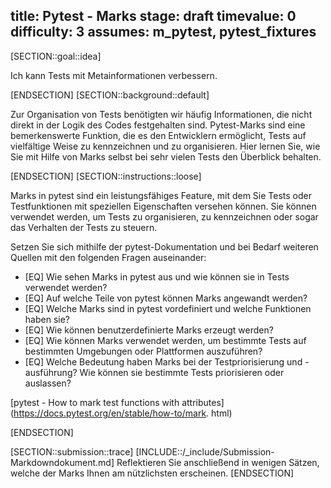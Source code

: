 title: Pytest - Marks
stage: draft
timevalue: 0
difficulty: 3
assumes: m_pytest, pytest_fixtures
---

[SECTION::goal::idea]

Ich kann Tests mit Metainformationen verbessern.

[ENDSECTION]
[SECTION::background::default]

Zur Organisation von Tests benötigten wir häufig Informationen, die nicht direkt in der Logik
des Codes festgehalten sind. Pytest-Marks sind eine bemerkenswerte Funktion, die es den Entwicklern
ermöglicht, Tests auf vielfältige Weise zu kennzeichnen und zu organisieren. Hier lernen Sie, wie Sie
mit Hilfe von Marks selbst bei sehr vielen Tests den Überblick behalten.

[ENDSECTION]
[SECTION::instructions::loose]

Marks in pytest sind ein leistungsfähiges Feature, mit dem Sie Tests oder Testfunktionen mit
speziellen Eigenschaften versehen können.
Sie können verwendet werden, um Tests zu organisieren, zu kennzeichnen oder sogar das Verhalten
der Tests zu steuern.

Setzen Sie sich mithilfe der pytest-Dokumentation und bei Bedarf weiteren Quellen mit den
folgenden Fragen auseinander:

- [EQ] Wie sehen Marks in pytest aus und wie können sie in Tests verwendet werden?
- [EQ] Auf welche Teile von pytest können Marks angewandt werden?
- [EQ] Welche Marks sind in pytest vordefiniert und welche Funktionen haben sie?
- [EQ] Wie können benutzerdefinierte Marks erzeugt werden?
- [EQ] Wie können Marks verwendet werden, um bestimmte Tests auf bestimmten Umgebungen oder
   Plattformen auszuführen?
- [EQ] Welche Bedeutung haben Marks bei der Testpriorisierung und -ausführung? Wie können sie
   bestimmte Tests priorisieren oder auslassen?

[pytest - How to mark test functions with attributes](https://docs.pytest.org/en/stable/how-to/mark.
html)

[ENDSECTION]

[SECTION::submission::trace]
[INCLUDE::/_include/Submission-Markdowndokument.md]
Reflektieren Sie anschließend in wenigen Sätzen, welche der Marks Ihnen am nützlichsten
erscheinen.
[ENDSECTION]
